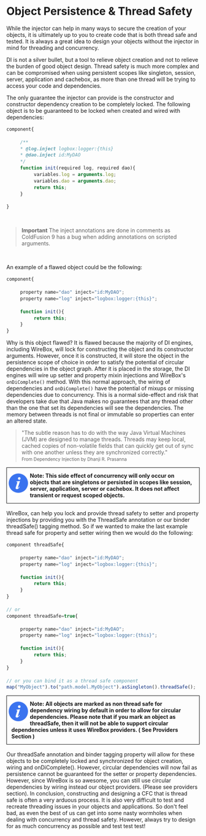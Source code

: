 # Object Persistence & Thread Safety

While the injector can help in many ways to secure the creation of your objects, it is ultimately up to you to create code that is both thread safe and tested. It is always a great idea to design your objects without the injector in mind for threading and concurrency. 

DI is not a silver bullet, but a tool to relieve object creation and not to relieve the burden of good object design. Thread safety is much more complex and can be compromised when using persistent scopes like singleton, session, server, application and cachebox, as more than one thread will be trying to access your code and dependencies. 

The only guarantee the injector can provide is the constructor and constructor dependency creation to be completely locked. The following object is to be guaranteed to be locked when created and wired with dependencies:

```javascript
component{

     /**
     * @log.inject logbox:logger:{this}
     * @dao.inject id:MyDAO
     */
     function init(required log, required dao){
          variables.log = arguments.log;
          variables.dao = arguments.dao;
          return this;
     }

}
```

<br>

> **Important** The inject annotations are done in comments as ColdFusion 9 has a bug when adding annotations on scripted arguments. 

<br>

An example of a flawed object could be the following:

```javascript
component{

     property name="dao" inject="id:MyDAO";
     property name="log" inject="logbox:logger:{this}";

     function init(){
          return this;
     }
}
```

Why is this object flawed? It is flawed because the majority of DI engines, including WireBox, will lock for constructing the object and its constructor arguments. However, once it is constructed, it will store the object in the persistence scope of choice in order to satisfy the potential of circular dependencies in the object graph. After it is placed in the storage, the DI engines will wire up setter and property mixin injections and WireBox's `onDiComplete()` method. With this normal approach, the wiring of dependencies and `onDiComplete()` have the potential of mixups or missing dependencies due to concurrency. This is a normal side-effect and risk that developers take due that Java makes no guarantees that any thread other than the one that set its dependencies will see the dependencies. The memory between threads is not final or immutable so properties can enter an altered state.

>"The subtle reason has to do with the way Java Virtual Machines (JVM) are designed to manage threads. Threads may keep local, cached copies of non-volatile fields that can quickly get out of sync with one another unless they are synchronized correctly."
<br><small>From Dependency Injection by Dhanji R. Prasanna</small>

<div style="border: 1px solid black">
<img src="../images/icon_info.png" width="12%" style="float:left;margin-top:10px"><p style="margin:12px"><b>
Note: This side effect of concurrency will only occur on objects that are singletons or persisted in scopes like session, server, application, server or cachebox. It does not affect transient or request scoped objects. </b></p>
<div style="clear:both"></div>
</div>
<br>
WireBox, can help you lock and provide thread safety to setter and property injections by providing you with the ThreadSafe annotation or our binder threadSafe() tagging method. So if we wanted to make the last example thread safe for property and setter wiring then we would do the following:

```javascript
component threadSafe{

     property name="dao" inject="id:MyDAO";
     property name="log" inject="logbox:logger:{this}";

     function init(){
          return this;
     }
}

// or
component threadSafe=true{

     property name="dao" inject="id:MyDAO";
     property name="log" inject="logbox:logger:{this}";

     function init(){
          return this;
     }
}

// or you can bind it as a thread safe component
map("MyObject").to("path.model.MyObject").asSingleton().threadSafe();
```

<div style="border: 1px solid black">
<img src="../images/icon_info.png" width="12%" style="float:left;margin-top:10px"><p style="margin:12px"><b>
Note: All objects are marked as non thread safe for dependency wiring by default in order to allow for circular dependencies. Please note that if you mark an object as threadSafe, then it will not be able to support circular dependencies unless it uses WireBox providers. ( See Providers Section )  </b></p>
<div style="clear:both"></div>
</div>
<br>
Our threadSafe annotation and binder tagging property will allow for these objects to be completely locked and synchronized for object creation, wiring and onDiComplete(). However, circular dependencies will now fail as persistence cannot be guaranteed for the setter or property dependencies. However, since WireBox is so awesome, you can still use circular dependencies by wiring instead our object providers. (Please see providers section). In conclusion, constructing and designing a CFC that is thread safe is often a very arduous process. It is also very difficult to test and recreate threading issues in your objects and applications. So don't feel bad, as even the best of us can get into some nasty wormholes when dealing with concurrency and thread safety. However, always try to design for as much concurrency as possible and test test test!

